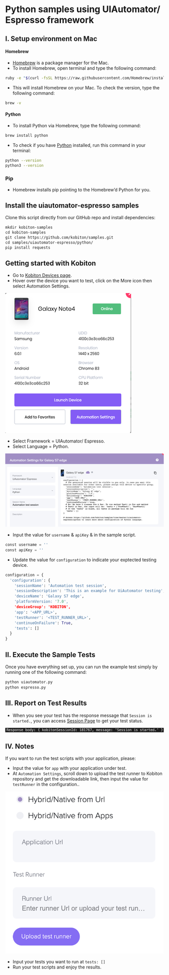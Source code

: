 # Python samples using UIAutomator/ Espresso framework

## I. Setup environment on Mac

#### Homebrew

- [Homebrew](https://brew.sh/) is a package manager for the Mac.
-  To install Homebrew, open terminal and type the following command:

```bash
ruby -e "$(curl -fsSL https://raw.githubusercontent.com/Homebrew/install/master/install)"
```

- This will install Homebrew on your Mac. To check the version, type the following command:

```bash
brew -v
```

#### Python

- To install Python via Homebrew, type the following command:

```bash
brew install python
```

- To check if you have [Python](https://www.python.org/) installed, run this command in your terminal:

```bash
python --version
python3 --version
```

### Pip

- Homebrew installs pip pointing to the Homebrew’d Python for you.

## Install the uiautomator-espresso samples

Clone this script directly from our GitHub repo and install dependencies:

```
mkdir kobiton-samples
cd kobiton-samples
git clone https://github.com/kobiton/samples.git
cd samples/uiautomator-espresso/python/
pip install requests
```

## Getting started with Kobiton

- Go to [Kobiton Devices page](https://portal.kobiton.com/devices).
- Hover over the device you want to test, click on the More icon then select Automation Settings.

![automation-settings.png](/uiautomator-espresso/assets/automation-settings.png)

- Select Framework = UIAutomator/ Espresso.
- Select Language = Python.

![automation-settings-python.png](/uiautomator-espresso/assets/automation-settings-python.png)

- Input the value for `username` & `apiKey` & in the sample script.

```python
const username = ''
const apiKey = ''
```
- Update the value for `configuration` to indicate your exptected testing device.

```python
configuration = {
  'configuration': {
    'sessionName': 'Automation test session',
    'sessionDescription': 'This is an example for UiAutomator testing',
    'deviceName': 'Galaxy S7 edge',
    'platformVersion: '7.0',
    'deviceGroup': 'KOBITON',
    'app': '<APP_URL>',
    'testRunner': '<TEST_RUNNER_URL>',
    'continueOnFailure': True,
    'tests': []
  }
}
```

## II. Execute the Sample Tests

Once you have everything set up, you can run the example test simply by running one of the following command:

```bash
python uiautomator.py
python espresso.py
```
## III. Report on Test Results

- When you see your test has the response message that `Session is started.`, you can access [Session Page](https://portal.kobiton.com/sessions) to get your test status.

![response-body.png](/uiautomator-espresso/assets/response-body.png)

## IV. Notes

If you want to run the test scripts with your application, please:
- Input the value for `app` with your application under test.
- At `Automation Settings`, scroll down to upload the test runner to Kobiton repository and get the downloadable link, then input the value for `testRunner` in the configuration..

![upload-test-runner.png](/uiautomator-espresso/assets/upload-test-runner.png)

- Input your tests you want to run at `tests: []`
- Run your test scripts and enjoy the results.

